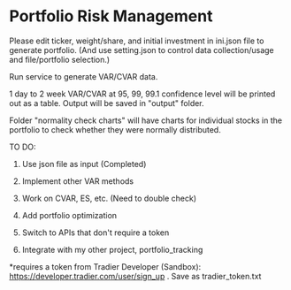 # Portfolio Risk Management

Please edit ticker, weight/share, and initial investment in ini.json file to generate portfolio. (And use setting.json to control data collection/usage and file/portfolio selection.)

Run service to generate VAR/CVAR data. 

1 day to 2 week VAR/CVAR at 95, 99, 99.1 confidence level will be printed out as a table. Output will be saved in "output" folder.

Folder "normality check charts" will have charts for individual stocks in the portfolio to check whether they were normally distributed.

TO DO:

1. Use json file as input (Completed)

2. Implement other VAR methods

3. Work on CVAR, ES, etc. (Need to double check)

4. Add portfolio optimization

5. Switch to APIs that don't require a token

6. Integrate with my other project, portfolio_tracking

*requires a token from Tradier Developer (Sandbox): <https://developer.tradier.com/user/sign_up> . Save as tradier_token.txt
